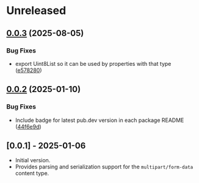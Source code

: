 # Unreleased

## [0.0.3](https://github.com/microsoft/kiota-dart/compare/microsoft_kiota_serialization_multipart-v0.0.2...microsoft_kiota_serialization_multipart-v0.0.3) (2025-08-05)


### Bug Fixes

* export Uint8List so it can be used by properties with that type ([e578280](https://github.com/microsoft/kiota-dart/commit/e5782807ff41b93d5348251695b3f1783ef28489))

## [0.0.2](https://github.com/microsoft/kiota-dart/compare/microsoft_kiota_serialization_multipart-v0.0.1...microsoft_kiota_serialization_multipart-v0.0.2) (2025-01-10)


### Bug Fixes

* Include badge for latest pub.dev version in each package README ([44f6e9d](https://github.com/microsoft/kiota-dart/commit/44f6e9ddd486b70ca8e18a1a41df85d641f9561c))

## [0.0.1] - 2025-01-06

- Initial version.
- Provides parsing and serialization support for the `multipart/form-data` content type.
